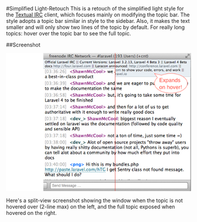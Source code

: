 #Simplified Light-Retouch
This is a retouch of the simplified light style for the <a href="http://www.codeux.com/textual/">Textual IRC</a> client, which focuses mainly on modifying the topic bar.  The style adopts a topic bar similar in style to the sidebar.  Also, it makes the text smaller and will only show two lines of the topic by default.  For really long topics: hover over the topic bar to see the full topic.

##Screenshot
<p><img src="split-view.png"></p>
<p>Here's a split-view screenshot showing the window when the topic is not hovered over (2-line max) on the left, and the full topic exposed when hovered on the right.</p>